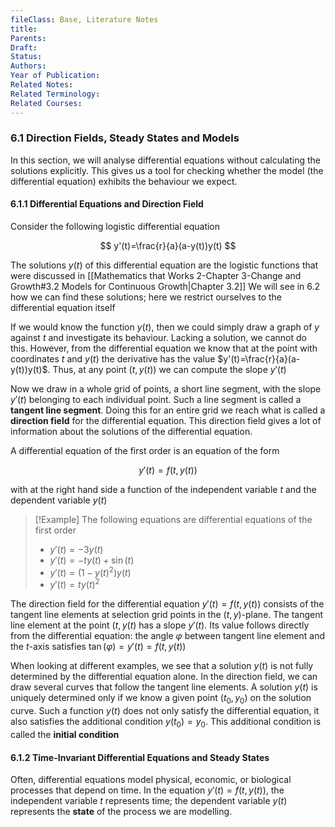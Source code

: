 ```yaml
---
fileClass: Base, Literature Notes
title: 
Parents: 
Draft: 
Status: 
Authors: 
Year of Publication: 
Related Notes: 
Related Terminology: 
Related Courses: 
---
```

### 6.1 Direction Fields, Steady States and Models
In this section, we will analyse differential equations without calculating the solutions explicitly. This gives us a tool for checking whether the model (the differential equation) exhibits the behaviour we expect. 

#### 6.1.1 Differential Equations and Direction Field
Consider the following logistic differential equation

$$
y'(t)=\frac{r}{a}(a-y(t))y(t)
$$

The solutions $y(t)$ of this differential equation are the logistic functions that were discussed in [[Mathematics that Works 2-Chapter 3-Change and Growth#3.2 Models for Continuous Growth|Chapter 3.2]] We will see in 6.2 how we can find these solutions; here we restrict ourselves to the differential equation itself

If we would know the function $y(t)$, then we could simply draw a graph of $y$ against $t$ and investigate its behaviour. Lacking a solution, we cannot do this. However, from the differential equation we know that at the point with coordinates $t$ and $y(t)$ the derivative has the value $y'(t)=\frac{r}{a}(a-y(t))y(t)$. Thus, at any point $(t, y(t))$ we can compute the slope $y'(t)$

Now we draw in a whole grid of points, a short line segment, with the slope $y'(t)$ belonging to each individual point. Such a line segment is called a **tangent line segment**. Doing this for an entire grid we reach what is called a **direction field** for the differential equation. This direction field gives a lot of information about the solutions of the differential equation. 

A differential equation of the first order is an equation of the form 

$$
y'(t)=f(t, y(t))
$$

with at the right hand side a function of the independent variable $t$ and the dependent variable $y(t)$

>[!Example]
>The following equations are differential equations of the first order
>- $y'(t)=-3y(t)$
>- $y'(t)= -ty(t)+\sin(t)$
>- $y'(t)=(1-y(t)^2)y(t)$
>- $y'(t)=ty(t)^2$

The direction field for the differential equation $y'(t)=f(t, y(t))$ consists of the tangent line elements at selection grid points in the $(t, y)$-plane. The tangent line element at the point $(t, y(t)$ has a slope $y'(t)$. Its value follows directly from the differential equation: the angle $\varphi$ between tangent line element and the $t$-axis satisfies $\tan(\varphi)=y'(t) = f(t, y(t))$

When looking at different examples, we see that a solution $y(t)$ is not fully determined by the differential equation alone. In the direction field, we can draw several curves that follow the tangent line elements. A solution $y(t)$ is uniquely determined only if we know a given point $(t_0, y_0)$ on the solution curve. Such a function $y(t)$ does not only satisfy the differential equation, it also satisfies the additional condition $y(t_0)=y_0$. This additional condition is called the **initial condition**

#### 6.1.2 Time-Invariant Differential Equations and Steady States
Often, differential equations model physical, economic, or biological processes that depend on time. In the equation $y'(t)=f(t, y(t))$, the independent variable $t$ represents time; the dependent variable $y(t)$ represents the **state** of the process we are modelling. 